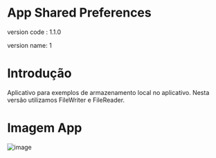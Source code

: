 # App Shared Preferences
version code : 1.1.0

version name: 1

# Introdução
Aplicativo para exemplos de armazenamento local no aplicativo.
Nesta versão utilizamos FileWriter e FileReader.

# Imagem App
![image](https://user-images.githubusercontent.com/43394727/184254759-59273df2-58b9-470a-8303-c91b7b8ddfc7.png)
